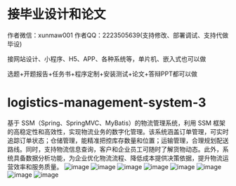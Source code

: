 # 接毕业设计和论文
作者微信：xunmaw001  作者QQ：2223505639(支持修改、部署调试、支持代做毕设)

接网站设计、小程序、H5、APP、各种系统等，单片机、嵌入式也可以做

选题+开题报告+任务书+程序定制+安装测试+论文+答辩PPT都可以做
# logistics-management-system-3
基于 SSM（Spring、SpringMVC、MyBatis）的物流管理系统，利用 SSM 框架的高稳定性和高效性，实现物流业务的数字化管理。该系统涵盖订单管理，可实时追踪订单状态；仓储管理，能精准把控库存数量和位置；运输管理，合理规划配送路线。同时，支持物流信息查询，客户和企业员工可随时了解货物动态。此外，系统具备数据分析功能，为企业优化物流流程、降低成本提供决策依据，提升物流运营效率和服务质量。 
![image](https://github.com/user-attachments/assets/14aafbe1-1359-4e16-9b1b-38688535a1ce)
![image](https://github.com/user-attachments/assets/ac93e375-ca68-48ca-9947-273be0ddb942)
![image](https://github.com/user-attachments/assets/bc06c932-d554-4774-830d-6d1ee5175cbc)
![image](https://github.com/user-attachments/assets/99b672f0-b4b2-4bfb-9150-2f6ae4e64347)
![image](https://github.com/user-attachments/assets/a81f8b90-5676-48d0-a62d-1ef900b5681d)
![image](https://github.com/user-attachments/assets/af32a1c9-516b-4f3a-bbce-63c2eb6e4f0e)
![image](https://github.com/user-attachments/assets/3e85decc-c8d3-4127-9e56-3634b3c3fb53)
![image](https://github.com/user-attachments/assets/4551c18d-0501-47af-a54c-0d185a338359)

